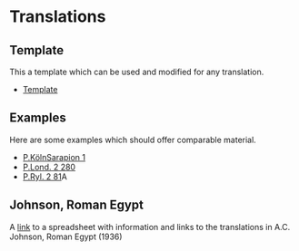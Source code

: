 # Translations

## Template
This a template which can be used and modified for any translation.
- [Template](https://github.com/jcowey/translations/blob/main/template.md)

## Examples
Here are some examples which should offer comparable material.
- [P.KölnSarapion 1](https://github.com/jcowey/translations/blob/main/pKoelnSarapion_1.md)
- [P.Lond. 2 280](https://github.com/jcowey/translations/blob/main/pLond_2_280.md)
- [P.Ryl. 2 81](https://github.com/jcowey/translations/blob/main/pRyl_2_81.md)A

## Johnson, Roman Egypt
A [link](https://docs.google.com/spreadsheets/d/1mLpwqwr0UmcNbnlJQpLVT2en7raPeQTCMmlpyK0OlG4/edit?gid=0#gid=0) to a spreadsheet with information and links to the translations in A.C. Johnson, Roman Egypt (1936)
